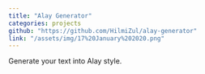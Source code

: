 ```yaml
---
title: "Alay Generator"
categories: projects
github: "https://github.com/HilmiZul/alay-generator"
link: "/assets/img/17%20January%202020.png"
---
```

Generate your text into Alay style.
